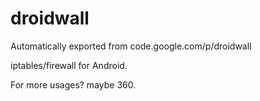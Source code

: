 # droidwall
Automatically exported from code.google.com/p/droidwall


iptables/firewall for Android.

For more usages? maybe 360.
